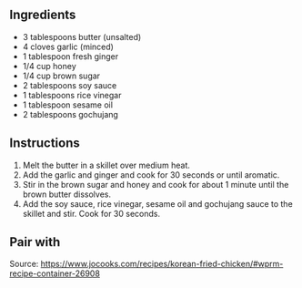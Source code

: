 ## Ingredients
- 3 tablespoons butter (unsalted)
- 4 cloves garlic (minced)
- 1 tablespoon fresh ginger
- 1/4 cup honey
- 1/4 cup brown sugar
- 2 tablespoons soy sauce
- 1 tablespoons rice vinegar
- 1 tablespoon sesame oil
- 2 tablespoons gochujang
## Instructions
1. Melt the butter in a skillet over medium heat. 
2. Add the garlic and ginger and cook for 30 seconds or until aromatic. 
3. Stir in the brown sugar and honey and cook for about 1 minute until the brown butter dissolves. 
4. Add the soy sauce, rice vinegar, sesame oil and gochujang sauce to the skillet and stir. Cook for 30 seconds.

## Pair with

Source: https://www.jocooks.com/recipes/korean-fried-chicken/#wprm-recipe-container-26908
